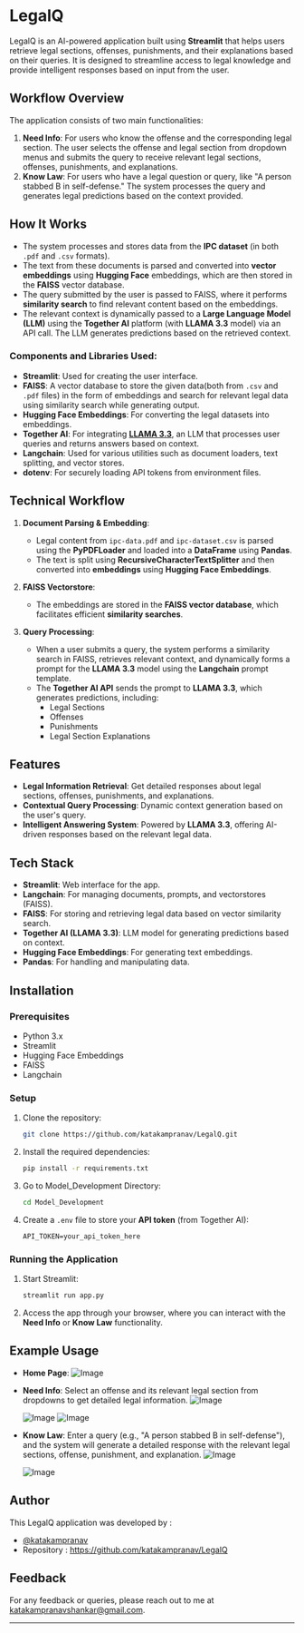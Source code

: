 # LegalQ

LegalQ is an AI-powered application built using **Streamlit** that helps users retrieve legal sections, offenses, punishments, and their explanations based on their queries. It is designed to streamline access to legal knowledge and provide intelligent responses based on input from the user.

## Workflow Overview

The application consists of two main functionalities:
1. **Need Info**: For users who know the offense and the corresponding legal section. The user selects the offense and legal section from dropdown menus and submits the query to receive relevant legal sections, offenses, punishments, and explanations.
2. **Know Law**: For users who have a legal question or query, like "A person stabbed B in self-defense." The system processes the query and generates legal predictions based on the context provided.

## How It Works

- The system processes and stores data from the **IPC dataset** (in both `.pdf` and `.csv` formats).
- The text from these documents is parsed and converted into **vector embeddings** using **Hugging Face** embeddings, which are then stored in the **FAISS** vector database.
- The query submitted by the user is passed to FAISS, where it performs **similarity search** to find relevant content based on the embeddings.
- The relevant context is dynamically passed to a **Large Language Model (LLM)** using the **Together AI** platform (with **LLAMA 3.3** model) via an API call. The LLM generates predictions based on the retrieved context.

### Components and Libraries Used:

- **Streamlit**: Used for creating the user interface.
- **FAISS**: A vector database to store the given data(both from `.csv` and `.pdf` files) in the form of embeddings and search for relevant legal data using similarity search while generating output.
- **Hugging Face Embeddings**: For converting the legal datasets into embeddings.
- **Together AI**: For integrating [**LLAMA 3.3**](https://api.together.xyz/models/meta-llama/Llama-3.3-70B-Instruct-Turbo-Free), an LLM that processes user queries and returns answers based on context.
- **Langchain**: Used for various utilities such as document loaders, text splitting, and vector stores.
- **dotenv**: For securely loading API tokens from environment files.

## Technical Workflow

1. **Document Parsing & Embedding**:
   - Legal content from `ipc-data.pdf` and `ipc-dataset.csv` is parsed using the **PyPDFLoader** and loaded into a **DataFrame** using **Pandas**.
   - The text is split using **RecursiveCharacterTextSplitter** and then converted into **embeddings** using **Hugging Face Embeddings**.
   
2. **FAISS Vectorstore**:
   - The embeddings are stored in the **FAISS vector database**, which facilitates efficient **similarity searches**.
   
3. **Query Processing**:
   - When a user submits a query, the system performs a similarity search in FAISS, retrieves relevant context, and dynamically forms a prompt for the **LLAMA 3.3** model using the **Langchain** prompt template.
   - The **Together AI API** sends the prompt to **LLAMA 3.3**, which generates predictions, including:
     - Legal Sections
     - Offenses
     - Punishments
     - Legal Section Explanations

## Features

- **Legal Information Retrieval**: Get detailed responses about legal sections, offenses, punishments, and explanations.
- **Contextual Query Processing**: Dynamic context generation based on the user's query.
- **Intelligent Answering System**: Powered by **LLAMA 3.3**, offering AI-driven responses based on the relevant legal data.

## Tech Stack

- **Streamlit**: Web interface for the app.
- **Langchain**: For managing documents, prompts, and vectorstores (FAISS).
- **FAISS**: For storing and retrieving legal data based on vector similarity search.
- **Together AI (LLAMA 3.3)**: LLM model for generating predictions based on context.
- **Hugging Face Embeddings**: For generating text embeddings.
- **Pandas**: For handling and manipulating data.

## Installation

### Prerequisites
- Python 3.x
- Streamlit
- Hugging Face Embeddings
- FAISS
- Langchain

### Setup
1. Clone the repository:
   ```bash
   git clone https://github.com/katakampranav/LegalQ.git
   ```

2. Install the required dependencies:
   ```bash
   pip install -r requirements.txt
   ```

3. Go to Model_Development Directory:
   ```bash
   cd Model_Development
   ```

5. Create a `.env` file to store your **API token** (from Together AI):
   ```plaintext
   API_TOKEN=your_api_token_here
   ```

### Running the Application
1. Start Streamlit:
   ```bash
   streamlit run app.py
   ```
2. Access the app through your browser, where you can interact with the **Need Info** or **Know Law** functionality.

## Example Usage
- **Home Page**:
  ![Image](https://github.com/user-attachments/assets/ad17ada9-5880-45c8-85a6-93420a0f40bb)
- **Need Info**: Select an offense and its relevant legal section from dropdowns to get detailed legal information.
  ![Image](https://github.com/user-attachments/assets/25a29832-589d-4c11-9010-7c21aca1b5a8)

  ![Image](https://github.com/user-attachments/assets/74a50f08-8c57-4567-b910-a29d597772fc)
  ![Image](https://github.com/user-attachments/assets/f369a523-88f3-418f-9d79-ddf73756d27e)
- **Know Law**: Enter a query (e.g., "A person stabbed B in self-defense"), and the system will generate a detailed response with the relevant legal sections, offense, punishment, and explanation.
  ![Image](https://github.com/user-attachments/assets/5b14f9f7-292e-4845-845c-e27560d39b38)

  ![Image](https://github.com/user-attachments/assets/1dbcf61c-a80c-4075-a5ce-8ed7559f0c67)
  
## Author

This LegalQ application was developed by :
-	[@katakampranav](https://github.com/katakampranav)
-	Repository : https://github.com/katakampranav/LegalQ

## Feedback

For any feedback or queries, please reach out to me at katakampranavshankar@gmail.com.

---
